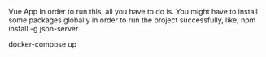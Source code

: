 Vue App
In order to run this, all you have to do is. You might have to install some packages globally in order to run the project successfully, like, npm install -g json-server

docker-compose up
